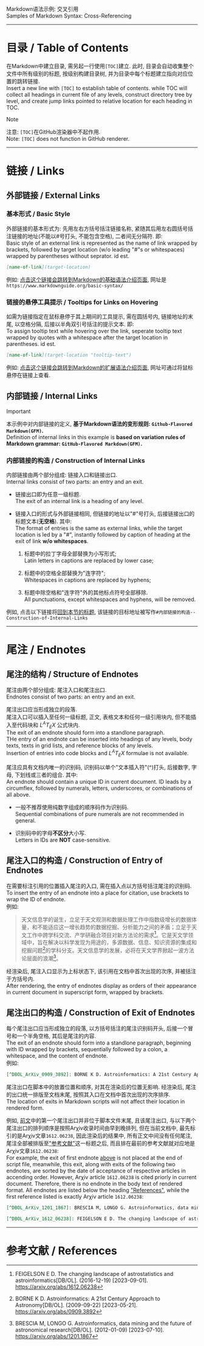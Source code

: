 Markdown语法示例: 交叉引用\
Samples of Markdown Syntax: Cross-Referencing

***

# 目录 / Table of Contents
在Markdown中建立目录, 需另起一行使用`[TOC]`建立. 此时, 目录会自动收集整个文件中所有级别的标题, 按级别构建目录树, 并为目录中每个标题建立指向对应位置的跳转链接. \
Insert a new line with `[TOC]` to establish table of contents. while TOC will collect all headings in current file of any levels, construct directory tree by level, and create jump links pointed to relative location for each heading in TOC. 

> [!NOTE]
> 注意: `[TOC]`在GitHub渲染器中不起作用. \
> Note: `[TOC]` does not function in GitHub renderer. 

***

# 链接 / Links

## 外部链接 / External Links

### 基本形式 / Basic Style
外部链接的基本形式为: 先用左右方括号括注链接名称, 紧随其后用左右圆括号括注链接的地址(不能以\#号打头, 不能包含空格), 二者间无分隔符. 即: \
Basic style of an external link is represented as the name of link wrapped by brackets, followed by target location (w/o leading "\#"s or whitespaces) wrapped by parentheses without seprator. id est. 
```markdown
[name-of-link](target-location)
```
例如: [点击这个链接会跳转到Markdown的基础语法介绍页面](https://www.markdownguide.org/basic-syntax/), 网址是`https://www.markdownguide.org/basic-syntax/`

### 链接的悬停工具提示 / Tooltips for Links on Hovering
如需为链接指定在鼠标悬停于其上期间的工具提示, 需在圆括号内, 链接地址的末尾, 以空格分隔, 后接以半角双引号括注的提示文本. 即: \
To assign tooltip text while hovering over the link, seperate tooltip text wrapped by quotes with a whitespace after the target location in parentheses. id est. 
```markdown
[name-of-link](target-location "tooltip-text")
```
例如: [点击这个链接会跳转到Markdown的扩展语法介绍页面](https://www.markdownguide.org/extended-syntax/ "https://www.markdownguide.org/extended-syntax/"), 网址可通过将鼠标悬停在链接上查看. 

## 内部链接 / Internal Links

> [!IMPORTANT]
> 本示例中对内部链接的定义, **基于Markdown语法的变形规则: `Github-Flavored Markdown(GFM)`.** \
> Definition of internal links in this example is **based on variation rules of Markdown grammar: `GitHub-Flavored Markdown(GFM)`.** 

### 内部链接的构造 / Construction of Internal Links
内部链接由两个部分组成: 链接入口和链接出口. \
Internal links consist of two parts: an entry and an exit. 

* 链接出口即为任意一级标题. \
    The exit of an internal link is a heading of any level.

* 链接入口的形式与外部链接相同, 但链接的地址以"\#"号打头, 后接链接出口的标题文本(**无空格**). 其中: \
    The format of entries is the same as external links, while the target location is led by a "#", instantly followed by caption of heading at the exit of link **w/o whitespaces**. 

    1. 标题中的拉丁字母全部替换为小写形式; \
        Latin letters in captions are replaced by lower case; 
        
    1. 标题中的空格全部替换为"连字符"; \
        Whitespaces in captions are replaced by hyphens; 
        
    1. 标题中除空格和"连字符"外的其他标点符号全部移除. \
        All punctuations, except whitespaces and hyphens, will be removed. 

例如, 点击以下链接将[回到本节的标题](#内部链接的构造--construction-of-internal-links), 该链接的目标地址被写作`#内部链接的构造--Construction-of-Internal-Links`

***

# 尾注 / Endnotes

## 尾注的结构 / Structure of Endnotes
尾注由两个部分组成: 尾注入口和尾注出口. \
Endnotes consist of two parts: an entry and an exit. 

尾注出口应当形成独立的段落. \
尾注入口可以插入至任何一级标题, 正文, 表格文本和任何一级引用块内, 但不能插入至代码块和 $L^AT_EX$ 公式块内. \
The exit of an endnote should form into a standlone paragraph. \
THe entry of an endnote can be inserted into headings of any levels, body texts, texts in grid lists, and reference blocks of any levels. \
Insertion of entries into code blocks and $L^AT_EX$ formulae is not available. 

尾注应具有文档内唯一的识别码, 识别码以单个"文本插入符"(\^)打头, 后接数字, 字母, 下划线或三者的组合. 其中: \
An endnote should contain a unique ID in current document. ID leads by a circumflex, followed by numerals, letters, underscores, or combinations of all above. 

* 一般不推荐使用纯数字组成的顺序码作为识别码. \
    Sequential combinations of pure numerals are not recommended in general. 

* 识别码中的字母**不区分**大小写. \
    Letters in IDs are **NOT** case-sensitive. 

## 尾注入口的构造 / Construction of Entry of Endnotes
在需要标注引用的位置插入尾注的入口, 需在插入点以方括号括注尾注的识别码. \
To insert the entry of an endnote into a place for citation, use brackets to wrap the ID of endnote. \
例如: 

> 天文信息学的诞生，立足于天文观测和数据处理工作中指数级增长的数据体量，和不能适应这一增长趋势的数据挖掘、分析能力之间的矛盾；立足于天文工作中跨学科交流、产学研融合项目对新方法论的需求[^DBOL_ArXiv_1612_06238]。它是天文学领域中，旨在解决以科学发现为用途的，多源数据、信息、知识资源的集成和挖掘问题[^DBOL_ArXiv_0909_3892]的学科分支。天文信息学的发展，必将在天文学界掀起一波方法论层面的浪潮[^DBOL_ArXiv_1201_1867]。

经渲染后, 尾注入口显示为上标状态下, 该引用在文档中首次出现的次序, 并被括注于方括号内. \
After rendering, the entry of endnotes display as orders of their appearance in current document in superscript form, wrapped by brackets. 

## 尾注出口的构造 / Construction of Exit of Endnotes
每个尾注出口应当形成独立的段落, 以方括号括注的尾注识别码开头, 后接一个冒号和一个半角空格, 其后是尾注的内容. \
The exit of an endnote should form into a standlone paragraph, beginning with ID wrapped by brackets, sequentially followed by a colon, a whitespace, and the content of endnote. \
例如: 
```markdown
[^DBOL_ArXiv_0909_3892]: BORNE K D. Astroinformatics: A 21st Century Approach to Astronomy[DB/OL]. (2009-09-22) [2023-05-21]. https://arxiv.org/abs/0909.3892
```

[^DBOL_ArXiv_0909_3892]: BORNE K D. Astroinformatics: A 21st Century Approach to Astronomy[DB/OL]. (2009-09-22) [2023-05-21]. https://arxiv.org/abs/0909.3892

尾注出口在脚本中的放置位置和顺序, 对其在渲染后的位置无影响. 经渲染后, 尾注的出口统一排版至文档末尾, 按照其入口在文档中首次出现的次序排序. \
The location of exits in Markdown scripts will not affect their location in rendered form. 

例如, [前文](#尾注出口的构造--Construction-of-Exit-of-Endnotes)中的第一个尾注出口并非位于脚本文件末尾, 且该尾注出口, 与以下两个尾注出口的排列顺序是按照Arχiv收录时间由早到晚排列, 但在当前文档中, 最先标引的是Arχiv文章`1612.06238`, 因此渲染后的结果中, 所有正文中间没有任何尾注, 尾注全部被排版至["参考文献"](#参考文献--References)这一标题之后, 而且排在最前的参考文献就对应地是Arχiv文章`1612.06238`: \
For example, the exit of first endnote [above](#尾注出口的构造--Construction-of-Exit-of-Endnotes) is not placed at the end of script file, meanwhile, this exit, along with exits of the following two endnotes, are sorted by the date of acceptance of respective articles in accending order. However, Arχiv article `1612.06238` is cited priorly in current document. Therefore, there is no endnote in the body text of rendered format. All endnotes are listed below the heading ["References"](#参考文献--References), while the first reference listed is exactly Arχiv article `1612.06238`: 

```markdown
[^DBOL_ArXiv_1201_1867]: BRESCIA M, LONGO G. Astroinformatics, data mining and the future of astronomical research[DB/OL]. (2012-01-09) [2023-07-10]. https://arxiv.org/abs/1201.1867

[^DBOL_ArXiv_1612_06238]: FEIGELSON E D. The changing landscape of astrostatistics and astroinformatics[DB/OL]. (2016-12-19) [2023-09-01]. https://arxiv.org/abs/1612.06238
```

[^DBOL_ArXiv_1201_1867]: BRESCIA M, LONGO G. Astroinformatics, data mining and the future of astronomical research[DB/OL]. (2012-01-09) [2023-07-10]. https://arxiv.org/abs/1201.1867

[^DBOL_ArXiv_1612_06238]: FEIGELSON E D. The changing landscape of astrostatistics and astroinformatics[DB/OL]. (2016-12-19) [2023-09-01]. https://arxiv.org/abs/1612.06238

***

# 参考文献 / References